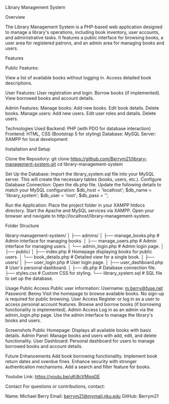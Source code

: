 Library Management System

Overview

The Library Management System is a PHP-based web application designed to manage a library's operations, including book inventory, user accounts, and administrative tasks. It features a public interface for browsing books, a user area for registered patrons, and an admin area for managing books and users.

Features

Public Features:

View a list of available books without logging in.
Access detailed book descriptions.

User Features:
User registration and login.
Borrow books (if implemented).
View borrowed books and account details.

Admin Features:
Manage books:
Add new books.
Edit book details.
Delete books.
Manage users:
Add new users.
Edit user roles and details.
Delete users.

Technologies Used
Backend: PHP (with PDO for database interaction)
Frontend: HTML, CSS (Bootstrap 5 for styling)
Database: MySQL
Server: XAMPP for local development

Installation and Setup

Clone the Repository:
git clone https://github.com/Berrym21/library-management-system.git
cd library-management-system

Set Up the Database:
Import the library_system.sql file into your MySQL server.
This will create the necessary tables (books, users, etc.).
Configure Database Connection:
Open the db.php file.
Update the following details to match your MySQL configuration:
$db_host = 'localhost';
$db_name = 'library_system';
$db_user = 'root';
$db_pass = '';

Run the Application:
Place the project folder in your XAMPP htdocs directory.
Start the Apache and MySQL services via XAMPP.
Open your browser and navigate to http://localhost/library-management-system.

Folder Structure

library-management-system/
│
├── admins/
│   ├── manage_books.php   # Admin interface for managing books.
│   ├── manage_users.php   # Admin interface for managing users.
│   └── admin_login.php    # Admin login page.
│
├── public/
│   ├── index.php          # Homepage displaying books for public users.
│   └── book_details.php   # Detailed view for a single book.
│
├── users/
│   ├── user_login.php     # User login page.
│   ├── user_dashboard.php # User's personal dashboard.
│
├── db.php                 # Database connection file.
├── styles.css             # Custom CSS for styling.
└── library_system.sql     # SQL file to set up the database.

Usage
Public Access
Public user information:
Username: m.berry@fuse.net
Password: Benny
Visit the homepage to browse available books.
No sign-up is required for public browsing.
User Access
Register or log in as a user to access personal account features.
Browse and borrow books (if borrowing functionality is implemented).
Admin Access
Log in as an admin via the admin_login.php page.
Use the admin interface to manage the library's books and users.

Screenshots
Public Homepage:
Displays all available books with basic details.
Admin Panel:
Manage books and users with add, edit, and delete functionality.
User Dashboard:
Personal dashboard for users to manage borrowed books and account details.

Future Enhancements
Add book borrowing functionality.
Implement book return dates and overdue fines.
Enhance security with stronger authentication mechanisms.
Add a search and filter feature for books.

Youtube Link:
https://youtu.be/uKi8cVMpqGE

Contact
For questions or contributions, contact:

Name: Michael Berry
Email: berrym21@mymail.nku.edu
GitHub: Berrym21
